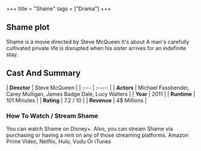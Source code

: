 +++
title = "Shame"
tags = ["Drama"]
+++
## Shame plot
Shame is a movie directed by Steve McQueen It's about A man's carefully cultivated private life is disrupted when his sister arrives for an indefinite stay.
## Cast And Summary
| **Director**      | Steve McQueen |
    | :---        |    :----:   |
    |  **Actors** | Michael Fassbender, Carey Mulligan, James Badge Dale, Lucy Walters |
    | **Year**   | 2011    |
    |  **Runtime** | 101 Minutes |
    |  **Rating** | 7.2 / 10 | 
    |  **Revenue** | 4$ Millions |
### How To Watch / Stream Shame
You can watch Shame on Disney+.
Also, you can stream Shame via purchasing or having a rent on any of those streaming platforms.
Amazon Prime Video, Netflix, Hulu, Vudu Or iTunes